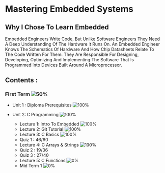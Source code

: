 # Mastering Embedded Systems 


## Why I Chose To Learn Embedded 
Embedded Engineers Write Code, But Unlike Software Engineers They Need A Deep Understanding Of The Hardware It Runs On. An Embedded Engineer Knows The Schematics Of Hardware And How Chip Datasheets Relate To The Code Written For Them. They Are Responsible For Designing, Developing, Optimizing And Implementing The Software That Is Programmed Into Devices Built Around A Microprocessor. 

## Contents :

### First Term ![50%](https://progress-bar.dev/50?title=Progress)
* Unit 1 : Diploma Prerequisites ![100%](https://progress-bar.dev/100)

* Unit 2: C Programming ![100%](https://progress-bar.dev/100)
  * Lecture 1: Intro To Embedded ![100%](https://progress-bar.dev/100)
  * Lecture 2: Git Tutorial ![100%](https://progress-bar.dev/100)
  * Lecture 3: C Basics  ![100%](https://progress-bar.dev/100)
  * Quiz 1 : 46/60
  * Lecture 4: C Arrays & Strings ![100%](https://progress-bar.dev/100)
  * Quiz 2 : 19/36 
  * Quiz 3 : 27/40
  * Lecture 5: C Functions ![0%](https://progress-bar.dev/0)
  * Mid Term 1 ![0%](https://progress-bar.dev/0)

